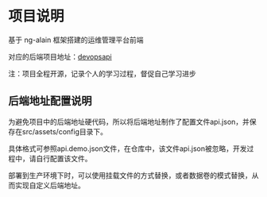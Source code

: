 # 项目说明

基于 ng-alain 框架搭建的运维管理平台前端

对应的后端项目地址：[devopsapi](https://github.com/marbleqi/devopsapi)

注：项目全程开源，记录个人的学习过程，督促自己学习进步

## 后端地址配置说明

为避免项目中的后端地址硬代码，所以将后端地址制作了配置文件api.json，并保存在src/assets/config目录下。

具体格式可参照api.demo.json文件，在仓库中，该文件api.json被忽略，开发过程中，请自行配置该文件。

部署到生产环境下时，可以使用挂载文件的方式替换，或者数据卷的模式替换，从而实现自定义后端地址。

